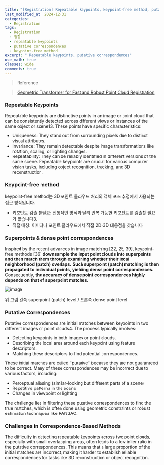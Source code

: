 ```yaml
---
title: "[Registration] Repeatable keypoints, keypoint-free method, putative correspondences"
last_modified_at: 2024-12-31
categories:
  - Registration
tags:
  - Registration
  - 정합
  - repeatable keypoints
  - putative correspondences
  - keypoint-free method
excerpt: " Repeatable keypoints, putative correspondences"
use_math: true
classes: wide
comments: true
---
```


> Reference

> [Geometric Transformer for Fast and Robust Point Cloud Registration](https://openaccess.thecvf.com/content/CVPR2022/papers/Qin_Geometric_Transformer_for_Fast_and_Robust_Point_Cloud_Registration_CVPR_2022_paper.pdf)

### Repeatable Keypoints
Repeatable keypoints are distinctive points in an image or point cloud that can be consistently detected across different views or instances of the same object or scene13. These points have specific characteristics:
- Uniqueness: They stand out from surrounding pixels due to distinct visual attributes.
- Invariance: They remain detectable despite image transformations like rotation, scaling, or lighting changes.
- Repeatability: They can be reliably identified in different versions of the same scene.
Repeatable keypoints are crucial for various computer vision tasks, including object recognition, tracking, and 3D reconstruction.

### Keypoint-free method
keypoint-free method는 3D 포인트 클라우드 처리와 객체 포즈 추정에서 사용되는 접근 방식입니다. 
- 키포인트 검출 불필요: 전통적인 방식과 달리 반복 가능한 키포인트를 검출할 필요가 없습니다3.
- 직접 매칭: 이미지나 포인트 클라우드에서 직접 2D-3D 대응점을 찾습니다

### Superpoints & dense point correspondences

Inspired by the recent advances in image matching [22, 25, 39], keypoint-free methods [36] **downsample the input point clouds into superpoints and then match them through examining whether their local neighborhood (patch) overlaps.** **Such superpoint (patch) matching is then propagated to individual points, yielding dense point correspondences.** Consequently, **the accuracy of dense point correspondences highly depends on that of superpoint matches.**

![image](https://github.com/user-attachments/assets/ffe29722-cc63-4731-9757-2f3795829fe4)

위 그림 왼쪽 superpoint (patch) level / 오른쪽 dense point level

### Putative Correspondences
Putative correspondences are initial matches between keypoints in two different images or point clouds4. The process typically involves:
- Detecting keypoints in both images or point clouds.
- Describing the local area around each keypoint using feature descriptors.
- Matching these descriptors to find potential correspondences.

These initial matches are called "putative" because they are not guaranteed to be correct. Many of these correspondences may be incorrect due to various factors, including:
- Perceptual aliasing (similar-looking but different parts of a scene)
- Repetitive patterns in the scene
- Changes in viewpoint or lighting

The challenge lies in filtering these putative correspondences to find the true matches, which is often done using geometric constraints or robust estimation techniques like RANSAC.

### Challenges in Correspondence-Based Methods
The difficulty in detecting repeatable keypoints across two point clouds, especially with small overlapping areas, often leads to a low inlier ratio in the putative correspondences. This means that a large proportion of the initial matches are incorrect, making it harder to establish reliable correspondences for tasks like 3D reconstruction or object recognition.
